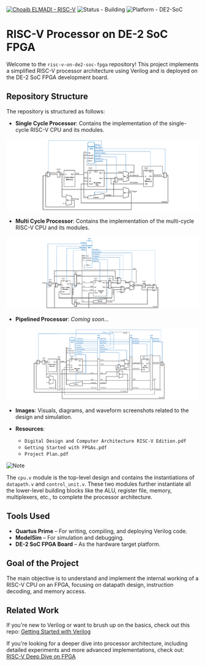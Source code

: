 [![Choaib ELMADI - RISC-V](https://img.shields.io/badge/Choaib_ELMADI-RISC--V-8800dd)](https://elmadichoaib.vercel.app) ![Status - Building](https://img.shields.io/badge/Status-Building-2bd729) ![Platform - DE2-SoC](https://img.shields.io/badge/Platform-DE--2_SoC-f7d620)

# RISC-V Processor on DE-2 SoC FPGA

Welcome to the `risc-v-on-de2-soc-fpga` repository! This project implements a simplified RISC-V processor architecture using Verilog and is deployed on the DE-2 SoC FPGA development board.

## Repository Structure

The repository is structured as follows:

- **Single Cycle Processor**: Contains the implementation of the single-cycle RISC-V CPU and its modules.

<div align="center">

![Single Cycle Processor](./Images/1-%20single-cycle-processor.png)

</div>

- **Multi Cycle Processor**: Contains the implementation of the multi-cycle RISC-V CPU and its modules.

<div align="center">

![Multi Cycle Processor](./Images/2-%20multi-cycle-processor.png)

</div>

- **Pipelined Processor**: _Coming soon..._

<div align="center">

![Pipelined Processor](./Images/3-%20pipelined-processor.png)

</div>

- **Images**: Visuals, diagrams, and waveform screenshots related to the design and simulation.

- **Resources**:

  - `Digital Design and Computer Architecture RISC-V Edition.pdf`
  - `Getting Started with FPGAs.pdf`
  - `Project Plan.pdf`

![Note](https://img.shields.io/badge/NOTE:-fb151a)

The `cpu.v` module is the top-level design and contains the instantiations of `datapath.v` and `control_unit.v`. These two modules further instantiate all the lower-level building blocks like the ALU, register file, memory, multiplexers, etc., to complete the processor architecture.

## Tools Used

- **Quartus Prime** – For writing, compiling, and deploying Verilog code.
- **ModelSim** – For simulation and debugging.
- **DE-2 SoC FPGA Board** – As the hardware target platform.

## Goal of the Project

The main objective is to understand and implement the internal working of a RISC-V CPU on an FPGA, focusing on datapath design, instruction decoding, and memory access.

## Related Work

If you're new to Verilog or want to brush up on the basics, check out this repo: [Getting Started with Verilog](https://github.com/Choaib-ELMADI/getting-started-with-verilog)

If you're looking for a deeper dive into processor architecture, including detailed experiments and more advanced implementations, check out: [RISC-V Deep Dive on FPGA](https://github.com/Choaib-ELMADI/riscv-classic-to-optimized-to-pipelined)

